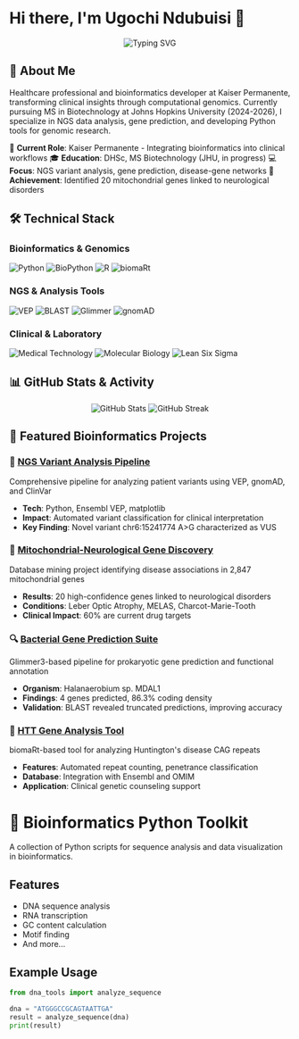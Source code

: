 # Hi there, I'm Ugochi Ndubuisi 👋

<div align="center">
  <img src="https://readme-typing-svg.herokuapp.com?font=Fira+Code&pause=1000&color=2E97F7&center=true&vCenter=true&width=435&lines=DHSc,+MT(AMT),+MB(ASCP);Bioinformatics+Developer;NGS+Data+Analyst;Johns+Hopkins+University" alt="Typing SVG" />
</div>

## 🧬 About Me

Healthcare professional and bioinformatics developer at Kaiser Permanente, transforming clinical insights through computational genomics. Currently pursuing MS in Biotechnology at Johns Hopkins University (2024-2026), I specialize in NGS data analysis, gene prediction, and developing Python tools for genomic research.

🏥 **Current Role**: Kaiser Permanente - Integrating bioinformatics into clinical workflows 
🎓 **Education**: DHSc, MS Biotechnology (JHU, in progress) 
💻 **Focus**: NGS variant analysis, gene prediction, disease-gene networks 
🧬 **Achievement**: Identified 20 mitochondrial genes linked to neurological disorders 

## 🛠️ Technical Stack

### Bioinformatics & Genomics
![Python](https://img.shields.io/badge/Python-3776AB?style=for-the-badge&logo=python&logoColor=white)
![BioPython](https://img.shields.io/badge/BioPython-4B8BBE?style=for-the-badge&logo=python&logoColor=white)
![R](https://img.shields.io/badge/R-276DC3?style=for-the-badge&logo=r&logoColor=white)
![biomaRt](https://img.shields.io/badge/biomaRt-276DC3?style=for-the-badge&logo=r&logoColor=white)

### NGS & Analysis Tools
![VEP](https://img.shields.io/badge/Ensembl_VEP-86B817?style=for-the-badge)
![BLAST](https://img.shields.io/badge/BLAST-336791?style=for-the-badge)
![Glimmer](https://img.shields.io/badge/Glimmer3-FF6900?style=for-the-badge)
![gnomAD](https://img.shields.io/badge/gnomAD-4169E1?style=for-the-badge)

### Clinical & Laboratory
![Medical Technology](https://img.shields.io/badge/MT(AMT)-FF4500?style=for-the-badge)
![Molecular Biology](https://img.shields.io/badge/MB(ASCP)-4B0082?style=for-the-badge)
![Lean Six Sigma](https://img.shields.io/badge/Lean_Six_Sigma-FFC000?style=for-the-badge)

## 📊 GitHub Stats & Activity

<div align="center">
  <img src="https://github-readme-stats.vercel.app/api?username=ugochi141&show_icons=true&theme=tokyonight" alt="GitHub Stats" />
  <img src="https://github-readme-streak-stats.herokuapp.com/?user=ugochi141&theme=tokyonight" alt="GitHub Streak" />
</div>

## 🔬 Featured Bioinformatics Projects

### 🧬 [NGS Variant Analysis Pipeline](https://github.com/ugochi141/ngs-variant-analysis)
Comprehensive pipeline for analyzing patient variants using VEP, gnomAD, and ClinVar
- **Tech**: Python, Ensembl VEP, matplotlib
- **Impact**: Automated variant classification for clinical interpretation
- **Key Finding**: Novel variant chr6:15241774 A>G characterized as VUS

### 🧪 [Mitochondrial-Neurological Gene Discovery](https://github.com/ugochi141/mito-neuro-genes)
Database mining project identifying disease associations in 2,847 mitochondrial genes
- **Results**: 20 high-confidence genes linked to neurological disorders
- **Conditions**: Leber Optic Atrophy, MELAS, Charcot-Marie-Tooth
- **Clinical Impact**: 60% are current drug targets

### 🔍 [Bacterial Gene Prediction Suite](https://github.com/ugochi141/gene-prediction-tools)
Glimmer3-based pipeline for prokaryotic gene prediction and functional annotation
- **Organism**: Halanaerobium sp. MDAL1
- **Findings**: 4 genes predicted, 86.3% coding density
- **Validation**: BLAST revealed truncated predictions, improving accuracy

### 💊 [HTT Gene Analysis Tool](https://github.com/ugochi141/huntington-analysis)
biomaRt-based tool for analyzing Huntington's disease CAG repeats
- **Features**: Automated repeat counting, penetrance classification
- **Database**: Integration with Ensembl and OMIM
- **Application**: Clinical genetic counseling support

# 🤖 Bioinformatics Python Toolkit

A collection of Python scripts for sequence analysis and data visualization in bioinformatics.

## Features

- DNA sequence analysis
- RNA transcription
- GC content calculation
- Motif finding
- And more...

## Example Usage

```python
from dna_tools import analyze_sequence

dna = "ATGGGCCGCAGTAATTGA"
result = analyze_sequence(dna)
print(result)
